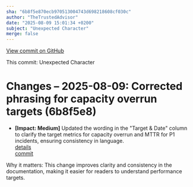 ```yaml
---
sha: "6b8f5e870ecb970513004743d698218608cf030c"
author: "TheTrustedAdvisor"
date: "2025-08-09 15:01:34 +0200"
subject: "Unexpected Character"
merge: false
---
```


[View commit on GitHub](https://github.com/TheTrustedAdvisor/FabricAdoptionFramework/commit/6b8f5e870ecb970513004743d698218608cf030c)

This commit: Unexpected Character

# Changes – 2025-08-09: Corrected phrasing for capacity overrun targets (6b8f5e8)

- **[Impact: Medium]** Updated the wording in the "Target & Date" column to clarify the target metrics for capacity overrun and MTTR for P1 incidents, ensuring consistency in language.  
   [details](/docs/about/changes/2025-08-09-unexpected-character)  
   [commit](https://github.com/TheTrustedAdvisor/FabricAdoptionFramework/commit/6b8f5e870ecb970513004743d698218608cf030c)

Why it matters: This change improves clarity and consistency in the documentation, making it easier for readers to understand performance targets.
